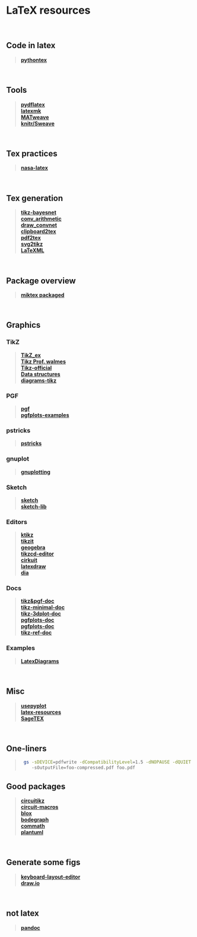 
# LaTeX resources

<br/>

## Code in latex
> **[pythontex](https://github.com/gpoore/pythontex)**     


<br/>


## Tools
> **[pydflatex](https://github.com/olivierverdier/pydflatex)**   
> **[latexmk](https://www.ctan.org/pkg/latexmk)**       
> **[MATweave](https://inverseprobability.com/2010/10/13/integrating-matlaboctave-in-latex)**         
> **[knitr/Sweave](https://github.com/haziqj/latex-article-template)**       
 


<br/>

## Tex practices
> **[nasa-latex](https://github.com/nasa/nasa-latex-docs)**      
<br/>

## Tex generation
> **[tikz-bayesnet](https://github.com/jluttine/tikz-bayesnet)**   
> **[conv_arithmetic](https://github.com/vdumoulin/conv_arithmetic)**   
> **[draw_convnet](https://github.com/gwding/draw_convnet)**   
> **[clipboard2tex](https://mathpix.com/)**   
> **[pdf2tex](https://www.abisource.com/)**   
> **[svg2tikz](https://github.com/kjellmf/svg2tikz)**   
> **[LaTeXML](https://dlmf.nist.gov/LaTeXML/)**   

<br/>

## Package overview
> **[miktex packaged](https://miktex.org/pkg/az)**   

<br/>


## Graphics

### TikZ 
> **[TikZ_ex](https://github.com/PetarV-/TikZ)**   
> **[Tikz Prof. walmes](http://www.leg.ufpr.br/~walmes/tikz/)**   
> **[Tikz-official](https://github.com/walmes/Tikz)**   
> **[Data structures ](https://atc1.aut.uah.es/~david/notes/2017/03/datastructures-in-tikz/)**   
> **[diagrams-tikz](https://wiki.physik.uzh.ch/cms/latex:tikz)**   

### PGF
> **[pgf](https://ctan.org/pkg/pgf)**   
> **[pgfplots-examples](http://pgfplots.sourceforge.net/gallery.html)**   


### pstricks
> **[pstricks](http://tug.org/PSTricks/main.cgi/)**   

### gnuplot
> **[gnuplotting](http://www.gnuplotting.org/)**   


### Sketch
> **[sketch](http://www.frontiernet.net/~eugene.ressler/)**   
> **[sketch-lib](http://alexdu.github.io/sketch-lib/)**   

### Editors
> **[ktikz](https://github.com/fhackenberger/ktikz)**   
> **[tikzit](https://tikzit.github.io/)**   
> **[geogebra](https://www.geogebra.org/)**   
> **[tikzcd-editor](https://github.com/yishn/tikzcd-editor)**   
> **[cirkuit](https://github.com/KDE/cirkuit)**   
> **[latexdraw](https://github.com/latexdraw/latexdraw/wiki/Manual)**   
> **[dia](http://dia-installer.de/download/linux.html)**   



### Docs
> **[tikz&pgf-doc](http://ctan.uib.no/graphics/pgf/base/doc/pgfmanual.pdf)**   
> **[tikz-minimal-doc](http://ctan.uib.no/graphics/pgf/contrib/tikz-3dplot/tikz-3dplot_documentation.pdf)**   
> **[tikz-3dplot-doc](http://ctan.uib.no/graphics/pgf/contrib/tikz-3dplot/tikz-3dplot_documentation.pdf)**   
> **[pgfplots-doc](http://pgfplots.sourceforge.net/gallery.html)**   
> **[pgfplots-doc](http://pgfplots.sourceforge.net/gallery.html)**   
> **[tikz-ref-doc](docs/c_tikzref.pdf)**   


### Examples
> **[LatexDiagrams](https://github.com/FriendlyUser/LatexDiagrams)**   




<br/>

## Misc
> **[usepyplot](https://github.com/masasin/latexipy)**   
> **[latex-resources](https://github.com/davidstutz/latex-resources)**   
> **[SageTEX](https://github.com/davidstutz/latex-resources)**   

<br/>

## One-liners

>   ```sh
>    gs -sDEVICE=pdfwrite -dCompatibilityLevel=1.5 -dNOPAUSE -dQUIET -dBATCH 
>       -sOutputFile=foo-compressed.pdf foo.pdf
>   ```




## Good packages
> **[circuitikz](https://ctan.org/pkg/circuitikz?lang=en)**   
> **[circuit-macros](https://ctan.org/pkg/circuit-macros?lang=en)**   
> **[blox](http://ctan.uib.no/graphics/pgf/contrib/blox/blox.pdf)**   
> **[bodegraph](https://ctan.org/pkg/bodegraph?lang=en)**   
> **[commath](https://ctan.org/pkg/commath?lang=en)**   
> **[plantuml](https://ctan.org/pkg/plantuml?lang=en)**   


<br/>

## Generate some figs
> **[keyboard-layout-editor](http://www.keyboard-layout-editor.com/)**   
> **[draw.io](draw.io)**   

<br/>


## not latex

> **[pandoc](https://github.com/jgm/pandoc)**   

